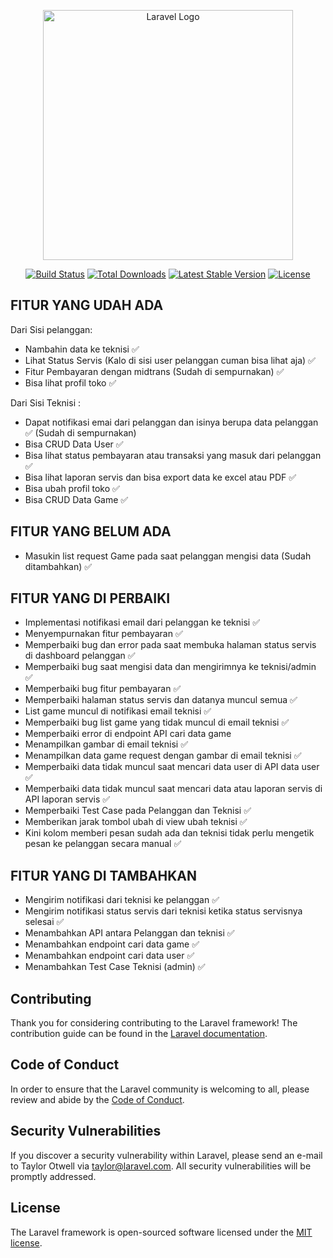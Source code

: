 <p align="center"><a href="https://laravel.com" target="_blank"><img src="https://raw.githubusercontent.com/laravel/art/master/logo-lockup/5%20SVG/2%20CMYK/1%20Full%20Color/laravel-logolockup-cmyk-red.svg" width="400" alt="Laravel Logo"></a></p>

<p align="center">
<a href="https://github.com/laravel/framework/actions"><img src="https://github.com/laravel/framework/workflows/tests/badge.svg" alt="Build Status"></a>
<a href="https://packagist.org/packages/laravel/framework"><img src="https://img.shields.io/packagist/dt/laravel/framework" alt="Total Downloads"></a>
<a href="https://packagist.org/packages/laravel/framework"><img src="https://img.shields.io/packagist/v/laravel/framework" alt="Latest Stable Version"></a>
<a href="https://packagist.org/packages/laravel/framework"><img src="https://img.shields.io/packagist/l/laravel/framework" alt="License"></a>
</p>

## FITUR YANG UDAH ADA

Dari Sisi pelanggan:

-   Nambahin data ke teknisi ✅
-   Lihat Status Servis (Kalo di sisi user pelanggan cuman bisa lihat aja) ✅
-   Fitur Pembayaran dengan midtrans (Sudah di sempurnakan) ✅
-   Bisa lihat profil toko ✅

Dari Sisi Teknisi :

-   Dapat notifikasi emai dari pelanggan dan isinya berupa data pelanggan ✅ (Sudah di sempurnakan)
-   Bisa CRUD Data User ✅
-   Bisa lihat status pembayaran atau transaksi yang masuk dari pelanggan ✅
-   Bisa lihat laporan servis dan bisa export data ke excel atau PDF ✅
-   Bisa ubah profil toko ✅
-   Bisa CRUD Data Game ✅

## FITUR YANG BELUM ADA

-   Masukin list request Game pada saat pelanggan mengisi data (Sudah ditambahkan) ✅

## FITUR YANG DI PERBAIKI

-   Implementasi notifikasi email dari pelanggan ke teknisi ✅
-   Menyempurnakan fitur pembayaran ✅
-   Memperbaiki bug dan error pada saat membuka halaman status servis di dashboard pelanggan ✅
-   Memperbaiki bug saat mengisi data dan mengirimnya ke teknisi/admin ✅
-   Memperbaiki bug fitur pembayaran ✅
-   Memperbaiki halaman status servis dan datanya muncul semua ✅
-   List game muncul di notifikasi email teknisi ✅
-   Memperbaiki bug list game yang tidak muncul di email teknisi ✅
-   Memperbaiki error di endpoint API cari data game
-   Menampilkan gambar di email teknisi ✅
-   Menampilkan data game request dengan gambar di email teknisi ✅
-   Memperbaiki data tidak muncul saat mencari data user di API data user ✅
-   Memperbaiki data tidak muncul saat mencari data atau laporan servis di API laporan servis ✅
-   Memperbaiki Test Case pada Pelanggan dan Teknisi ✅
-   Memberikan jarak tombol ubah di view ubah teknisi ✅
-   Kini kolom memberi pesan sudah ada dan teknisi tidak perlu mengetik pesan ke pelanggan secara manual ✅

## FITUR YANG DI TAMBAHKAN

-   Mengirim notifikasi dari teknisi ke pelanggan ✅
-   Mengirim notifikasi status servis dari teknisi ketika status servisnya selesai ✅
-   Menambahkan API antara Pelanggan dan teknisi ✅
-   Menambahkan endpoint cari data game ✅
-   Menambahkan endpoint cari data user ✅
-   Menambahkan Test Case Teknisi (admin) ✅

## Contributing

Thank you for considering contributing to the Laravel framework! The contribution guide can be found in the [Laravel documentation](https://laravel.com/docs/contributions).

## Code of Conduct

In order to ensure that the Laravel community is welcoming to all, please review and abide by the [Code of Conduct](https://laravel.com/docs/contributions#code-of-conduct).

## Security Vulnerabilities

If you discover a security vulnerability within Laravel, please send an e-mail to Taylor Otwell via [taylor@laravel.com](mailto:taylor@laravel.com). All security vulnerabilities will be promptly addressed.

## License

The Laravel framework is open-sourced software licensed under the [MIT license](https://opensource.org/licenses/MIT).
